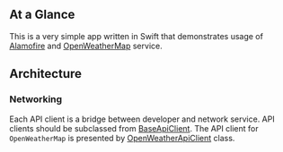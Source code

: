 ## At a Glance

This is a very simple app written in Swift that demonstrates usage of [Alamofire](https://github.com/Alamofire/Alamofire) and [OpenWeatherMap](https://openweathermap.org) service.

## Architecture

### Networking

Each API client is a bridge between developer and network service. API clients should be subclassed from [BaseApiClient](/Source/Demo/Demo/Networking/BaseApiClient.swift). The API client for `OpenWeatherMap` is presented by [OpenWeatherApiClient](/Source/Demo/Demo/Networking/OpenWeatherApiClient.swift) class.
